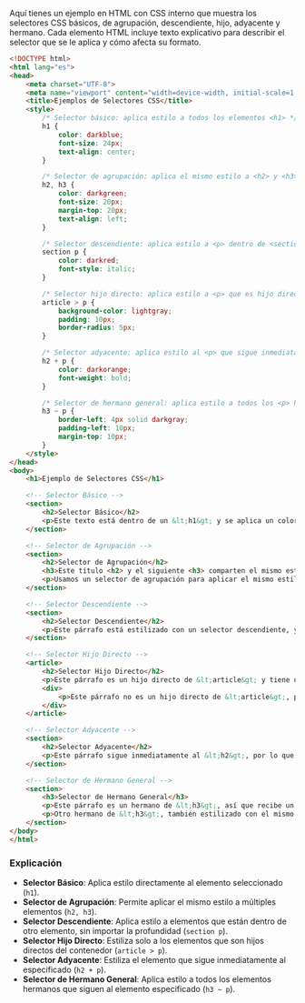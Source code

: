 Aquí tienes un ejemplo en HTML con CSS interno que muestra los selectores CSS básicos, de agrupación, descendiente, hijo, adyacente y hermano. Cada elemento HTML incluye texto explicativo para describir el selector que se le aplica y cómo afecta su formato.

```html
<!DOCTYPE html>
<html lang="es">
<head>
    <meta charset="UTF-8">
    <meta name="viewport" content="width=device-width, initial-scale=1.0">
    <title>Ejemplos de Selectores CSS</title>
    <style>
        /* Selector básico: aplica estilo a todos los elementos <h1> */
        h1 {
            color: darkblue;
            font-size: 24px;
            text-align: center;
        }

        /* Selector de agrupación: aplica el mismo estilo a <h2> y <h3> */
        h2, h3 {
            color: darkgreen;
            font-size: 20px;
            margin-top: 20px;
            text-align: left;
        }

        /* Selector descendiente: aplica estilo a <p> dentro de <section> */
        section p {
            color: darkred;
            font-style: italic;
        }

        /* Selector hijo directo: aplica estilo a <p> que es hijo directo de <article> */
        article > p {
            background-color: lightgray;
            padding: 10px;
            border-radius: 5px;
        }

        /* Selector adyacente: aplica estilo al <p> que sigue inmediatamente a un <h2> */
        h2 + p {
            color: darkorange;
            font-weight: bold;
        }

        /* Selector de hermano general: aplica estilo a todos los <p> hermanos de <h3> */
        h3 ~ p {
            border-left: 4px solid darkgray;
            padding-left: 10px;
            margin-top: 10px;
        }
    </style>
</head>
<body>
    <h1>Ejemplo de Selectores CSS</h1>

    <!-- Selector Básico -->
    <section>
        <h2>Selector Básico</h2>
        <p>Este texto está dentro de un &lt;h1&gt; y se aplica un color y tamaño específico usando un selector básico.</p>
    </section>

    <!-- Selector de Agrupación -->
    <section>
        <h2>Selector de Agrupación</h2>
        <h3>Este título <h2> y el siguiente <h3> comparten el mismo estilo.</h3>
        <p>Usamos un selector de agrupación para aplicar el mismo estilo a ambos elementos <h2> y <h3>.</p>
    </section>

    <!-- Selector Descendiente -->
    <section>
        <h2>Selector Descendiente</h2>
        <p>Este párrafo está estilizado con un selector descendiente, ya que está dentro de una &lt;section&gt;.</p>
    </section>

    <!-- Selector Hijo Directo -->
    <article>
        <h2>Selector Hijo Directo</h2>
        <p>Este párrafo es un hijo directo de &lt;article&gt; y tiene un fondo gris claro, con padding y bordes redondeados.</p>
        <div>
            <p>Este párrafo no es un hijo directo de &lt;article&gt;, por lo que el estilo no se aplica.</p>
        </div>
    </article>

    <!-- Selector Adyacente -->
    <section>
        <h2>Selector Adyacente</h2>
        <p>Este párrafo sigue inmediatamente al &lt;h2&gt;, por lo que se le aplica el estilo de color naranja y negrita.</p>
    </section>

    <!-- Selector de Hermano General -->
    <section>
        <h3>Selector de Hermano General</h3>
        <p>Este párrafo es un hermano de &lt;h3&gt;, así que recibe un borde gris y padding.</p>
        <p>Otro hermano de &lt;h3&gt;, también estilizado con el mismo borde y padding.</p>
    </section>
</body>
</html>
```

### Explicación
- **Selector Básico**: Aplica estilo directamente al elemento seleccionado (`h1`).
- **Selector de Agrupación**: Permite aplicar el mismo estilo a múltiples elementos (`h2, h3`).
- **Selector Descendiente**: Aplica estilo a elementos que están dentro de otro elemento, sin importar la profundidad (`section p`).
- **Selector Hijo Directo**: Estiliza solo a los elementos que son hijos directos del contenedor (`article > p`).
- **Selector Adyacente**: Estiliza el elemento que sigue inmediatamente al especificado (`h2 + p`).
- **Selector de Hermano General**: Aplica estilo a todos los elementos hermanos que siguen al elemento especificado (`h3 ~ p`).
<html lang="es">
<head>
    <meta charset="UTF-8">
    <meta name="viewport" content="width=device-width, initial-scale=1.0">
    <title>Ejemplos de Selectores CSS</title>
    <style>
        /* Selector básico: aplica estilo a todos los elementos <h1> */
        h1 {
            color: darkblue;
            font-size: 24px;
            text-align: center;
        }

        /* Selector de agrupación: aplica el mismo estilo a <h2> y <h3> */
        h2, h3 {
            color: darkgreen;
            font-size: 20px;
            margin-top: 20px;
            text-align: left;
        }

        /* Selector descendiente: aplica estilo a <p> dentro de <section> */
        section p {
            color: darkred;
            font-style: italic;
        }

        /* Selector hijo directo: aplica estilo a <p> que es hijo directo de <article> */
        article > p {
            background-color: lightgray;
            padding: 10px;
            border-radius: 5px;
        }

        /* Selector adyacente: aplica estilo al <p> que sigue inmediatamente a un <h2> */
        h2 + p {
            color: darkorange;
            font-weight: bold;
        }

        /* Selector de hermano general: aplica estilo a todos los <p> hermanos de <h3> */
        h3 ~ p {
            border-left: 4px solid darkgray;
            padding-left: 10px;
            margin-top: 10px;
        }
    </style>
</head>
<body>
    <h1>Ejemplo de Selectores CSS</h1>

    <!-- Selector Básico -->
    <section>
        <h2>Selector Básico</h2>
        <p>Este texto está dentro de un &lt;h1&gt; y se aplica un color y tamaño específico usando un selector básico.</p>
    </section>

    <!-- Selector de Agrupación -->
    <section>
        <h2>Selector de Agrupación</h2>
        <h3>Este título <h2> y el siguiente <h3> comparten el mismo estilo.</h3>
        <p>Usamos un selector de agrupación para aplicar el mismo estilo a ambos elementos <h2> y <h3>.</p>
    </section>

    <!-- Selector Descendiente -->
    <section>
        <h2>Selector Descendiente</h2>
        <p>Este párrafo está estilizado con un selector descendiente, ya que está dentro de una &lt;section&gt;.</p>
    </section>

    <!-- Selector Hijo Directo -->
    <article>
        <h2>Selector Hijo Directo</h2>
        <p>Este párrafo es un hijo directo de &lt;article&gt; y tiene un fondo gris claro, con padding y bordes redondeados.</p>
        <div>
            <p>Este párrafo no es un hijo directo de &lt;article&gt;, por lo que el estilo no se aplica.</p>
        </div>
    </article>

    <!-- Selector Adyacente -->
    <section>
        <h2>Selector Adyacente</h2>
        <p>Este párrafo sigue inmediatamente al &lt;h2&gt;, por lo que se le aplica el estilo de color naranja y negrita.</p>
    </section>

    <!-- Selector de Hermano General -->
    <section>
        <h3>Selector de Hermano General</h3>
        <p>Este párrafo es un hermano de &lt;h3&gt;, así que recibe un borde gris y padding.</p>
        <p>Otro hermano de &lt;h3&gt;, también estilizado con el mismo borde y padding.</p>
    </section>
</body>
</html>

Este código muestra cómo aplicar los diferentes selectores en CSS y ayuda a ver sus efectos con ejemplos concretos en una estructura semántica.